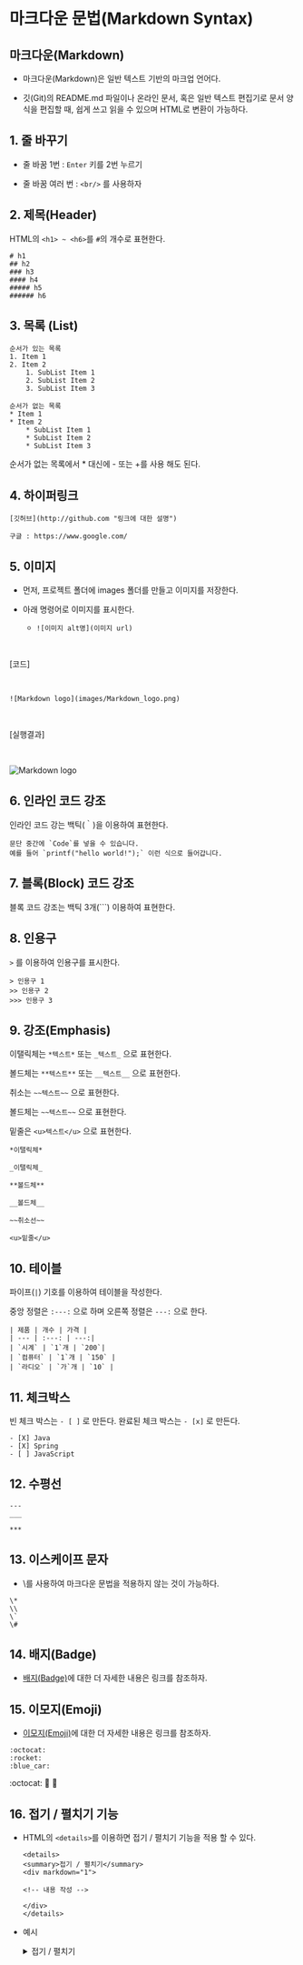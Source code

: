 # 마크다운 문법(Markdown Syntax)

## 마크다운(Markdown)

- 마크다운(Markdown)은 일반 텍스트 기반의 마크업 언어다.

- 깃(Git)의 README.md 파일이나 온라인 문서, 혹은 일반 텍스트 편집기로 문서 양식을 편집할 때,
  쉽게 쓰고 읽을 수 있으며 HTML로 변환이 가능하다.

## 1. 줄 바꾸기

- 줄 바꿈 1번 : `Enter` 키를 2번 누르기

- 줄 바꿈 여러 번 : `<br/>` 를 사용하자 

## 2. 제목(Header) 

HTML의 `<h1> ~ <h6>`를 `#`의 개수로 표현한다.

```
# h1 
## h2 
### h3 
#### h4 
##### h5 
###### h6
```

## 3. 목록 (List)

```
순서가 있는 목록
1. Item 1
2. Item 2
    1. SubList Item 1
    2. SubList Item 2
    3. SubList Item 3

순서가 없는 목록
* Item 1
* Item 2
    * SubList Item 1
    * SubList Item 2
    * SubList Item 3
```

순서가 없는 목록에서 * 대신에 - 또는 +를 사용 해도 된다.

## 4. 하이퍼링크

```
[깃허브](http://github.com "링크에 대한 설명")

구글 : https://www.google.com/
```

## 5. 이미지

* 먼저, 프로젝트 폴더에 images 폴더를 만들고 이미지를 저장한다.

* 아래 명령어로 이미지를 표시한다.

    * `![이미지 alt명](이미지 url)`

<br/>

[코드]

<br/>

```
![Markdown logo](images/Markdown_logo.png) 
```

<br/>

[실행결과]

<br/>

![Markdown logo](images/Markdown_logo.png) 

## 6. 인라인 코드 강조

인라인 코드 강는 백틱(｀)을 이용하여 표현한다.

```
문단 중간에 `Code`를 넣을 수 있습니다. 
예를 들어 `printf("hello world!");` 이런 식으로 들어갑니다.
```

## 7. 블록(Block) 코드 강조

블록 코드 강조는 백틱 3개(```) 이용하여 표현한다.

## 8. 인용구

`>` 를 이용하여 인용구를 표시한다.

```
> 인용구 1
>> 인용구 2
>>> 인용구 3
```

## 9. 강조(Emphasis)

이탤릭체는 `*텍스트*` 또는 `_텍스트_` 으로 표현한다.

볼드체는 `**텍스트**` 또는 `__텍스트__` 으로 표현한다.

취소는 `~~텍스트~~` 으로 표현한다.

볼드체는 `~~텍스트~~` 으로 표현한다.

밑줄은 `<u>텍스트</u>` 으로 표현한다.


```
*이탤릭체* 

_이탤릭체_ 

**볼드체**

__볼드체__ 

~~취소선~~

<u>밑줄</u>
```

## 10. 테이블

파이프(`|`) 기호를 이용하여 테이블을 작성한다.

중앙 정렬은 `:---:` 으로 하며 오른쪽 정렬은 `---:` 으로 한다. 
      
```
| 제품 | 개수 | 가격 |
| --- | :---: | ---:|
| `시계` | `1`개 | `200`|
| `컴퓨터` | `1`개 | `150` |
| `라디오` | `가`개 | `10` |
```

## 11. 체크박스

빈 체크 박스는 `- [ ]` 로 만든다.
완료된 체크 박스는 `- [x]` 로 만든다.

```
- [X] Java
- [X] Spring
- [ ] JavaScript
```

## 12. 수평선

```
--- 
___

*** 
```

## 13. 이스케이프 문자

* \를 사용하여 마크다운 문법을 적용하지 않는 것이 가능하다.

```
\*
\\
\`
\#
```

## 14. 배지(Badge)

* [배지(Badge)](https://shields.io/ "이모지")에 대한 더 자세한 내용은 링크를 참조하자.

## 15. 이모지(Emoji)

* [이모지(Emoji)](https://www.webfx.com/tools/emoji-cheat-sheet/ "이모지")에 대한 더 자세한 내용은 링크를 참조하자.

```
:octocat:
:rocket:
:blue_car:
```

:octocat:
:rocket:
:blue_car:

## 16. 접기 / 펼치기 기능

* HTML의 `<details>`를 이용하면 접기 / 펼치기 기능을 적용 할 수 있다.

    ```
    <details>
    <summary>접기 / 펼치기</summary>
    <div markdown="1">
    
    <!-- 내용 작성 -->
    
    </div>
    </details>
    ```

* 예시

    <details>
    <summary>접기 / 펼치기</summary>
    <div markdown="1">
    
    상세 내용을 이렇게 작성 할 수 있습니다.
    
    ```
    | 제품 | 개수 | 가격 |
    | --- | :---: | ---:|
    | `시계` | `1`개 | `200`|
    | `컴퓨터` | `1`개 | `150` |
    | `라디오` | `가`개 | `10` |
    ```
    
    </div>
    </details>
